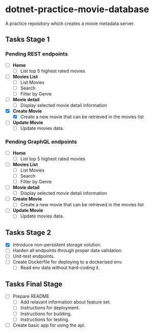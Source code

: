 # dotnet-practice-movie-database

A practice repository which creates a movie metadata server.

## Tasks Stage 1

### Pending REST endpoints
- [ ] **Home**
  - [ ] List top 5 highest rated movies
- [ ] **Movies List**
  - [ ] List Movies
  - [ ] Search
  - [ ] Filter by Genre
- [ ] **Movie detail**
  - [ ] Display selected movie detail information
- [x] **Create Movie**
  - [x] Create a new movie that can be retrieved in the movies list
- [ ] **Update Movie**
  - [ ] Update movies data.

### Pending GraphQL endpoints
- [ ] **Home**
  - [ ] List top 5 highest rated movies
- [ ] **Movies List**
  - [ ] List Movies
  - [ ] Search
  - [ ] Filter by Genre
- [ ] **Movie detail**
  - [ ] Display selected movie detail information
- [ ] **Create Movie**
  - [ ] Create a new movie that can be retrieved in the movies list
- [ ] **Update Movie**
  - [ ] Update movies data.

## Tasks Stage 2

- [x] Introduce non-persistent storage solution.
- [ ] Harden all endpoints through proper data validation.
- [ ] Unit-test endpoints.
- [ ] Create Dockerfile for deploying to a dockerised env.
  - [ ] Read env data without hard-coding it.

## Tasks Final Stage

- [ ] Prepare README
  - [ ] Add relavant information about feature set.
  - [ ] Instructions for deployment.
  - [ ] Instructions for building.
  - [ ] Instructions for testing.
- [ ] Create basic app for using the api.
